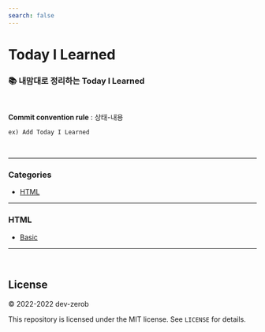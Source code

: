 ```yaml
---
search: false
---
```


# Today I Learned

### 📚 내맘대로 정리하는 Today I Learned

<br>

**Commit convention rule** : 상태-내용

`ex) Add Today I Learned`

<br>

---

### Categories

* [HTML](#HTML)

---

### HTML
- [Basic](html/basic.md)

---

<br/>

## License

&copy; 2022-2022 dev-zerob

This repository is licensed under the MIT license. See `LICENSE` for
details.